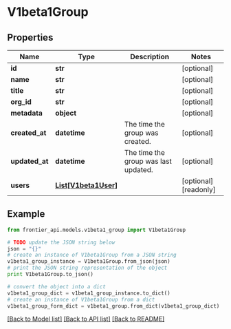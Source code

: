 # V1beta1Group


## Properties
Name | Type | Description | Notes
------------ | ------------- | ------------- | -------------
**id** | **str** |  | [optional] 
**name** | **str** |  | [optional] 
**title** | **str** |  | [optional] 
**org_id** | **str** |  | [optional] 
**metadata** | **object** |  | [optional] 
**created_at** | **datetime** | The time the group was created. | [optional] 
**updated_at** | **datetime** | The time the group was last updated. | [optional] 
**users** | [**List[V1beta1User]**](V1beta1User.md) |  | [optional] [readonly] 

## Example

```python
from frontier_api.models.v1beta1_group import V1beta1Group

# TODO update the JSON string below
json = "{}"
# create an instance of V1beta1Group from a JSON string
v1beta1_group_instance = V1beta1Group.from_json(json)
# print the JSON string representation of the object
print V1beta1Group.to_json()

# convert the object into a dict
v1beta1_group_dict = v1beta1_group_instance.to_dict()
# create an instance of V1beta1Group from a dict
v1beta1_group_form_dict = v1beta1_group.from_dict(v1beta1_group_dict)
```
[[Back to Model list]](../README.md#documentation-for-models) [[Back to API list]](../README.md#documentation-for-api-endpoints) [[Back to README]](../README.md)


